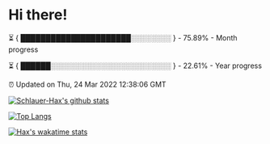 # Hi there!

⏳ { ██████████████████████░░░░░░░░ } - 75.89% - Month progress

⏳ { ██████░░░░░░░░░░░░░░░░░░░░░░░░ } - 22.61% - Year progress

⏰ Updated on Thu, 24 Mar 2022 12:38:06 GMT


[![Schlauer-Hax's github stats](https://github-readme-stats.vercel.app/api?username=Schlauer-Hax&show_icons=true&theme=dark&count_private=true)](https://github.com/Schlauer-Hax)


[![Top Langs](https://github-readme-stats.vercel.app/api/top-langs/?username=Schlauer-Hax&layout=compact&theme=dark)](https://github.com/Schlauer-Hax?tab=repositories)


[![Hax's wakatime stats](https://github-readme-stats.vercel.app/api/wakatime?username=Hax&theme=dark)](https://wakatime.com/@Hax)

